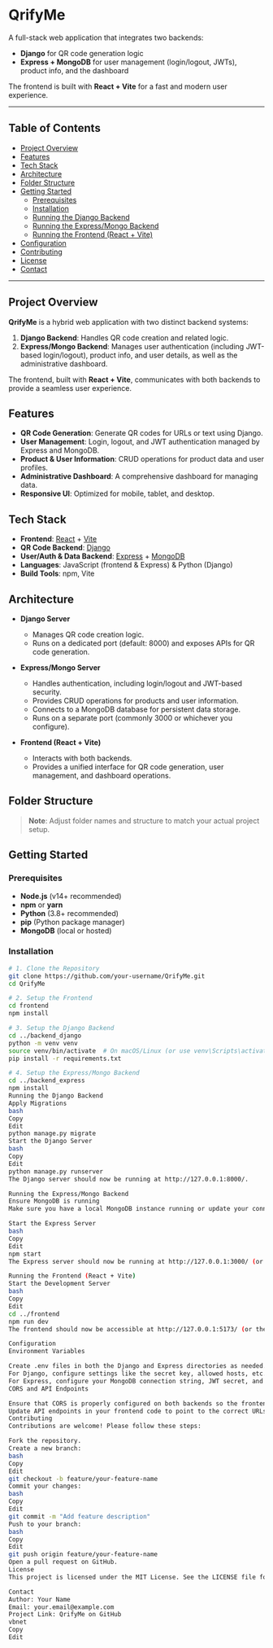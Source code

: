 # QrifyMe

A full-stack web application that integrates two backends:
- **Django** for QR code generation logic  
- **Express + MongoDB** for user management (login/logout, JWTs), product info, and the dashboard

The frontend is built with **React + Vite** for a fast and modern user experience.

---

## Table of Contents

- [Project Overview](#project-overview)
- [Features](#features)
- [Tech Stack](#tech-stack)
- [Architecture](#architecture)
- [Folder Structure](#folder-structure)
- [Getting Started](#getting-started)
  - [Prerequisites](#prerequisites)
  - [Installation](#installation)
  - [Running the Django Backend](#running-the-django-backend)
  - [Running the Express/Mongo Backend](#running-the-expressmongo-backend)
  - [Running the Frontend (React + Vite)](#running-the-frontend-react--vite)
- [Configuration](#configuration)
- [Contributing](#contributing)
- [License](#license)
- [Contact](#contact)

---

## Project Overview

**QrifyMe** is a hybrid web application with two distinct backend systems:

1. **Django Backend**: Handles QR code creation and related logic.
2. **Express/Mongo Backend**: Manages user authentication (including JWT-based login/logout), product info, and user details, as well as the administrative dashboard.

The frontend, built with **React + Vite**, communicates with both backends to provide a seamless user experience.

## Features

- **QR Code Generation**: Generate QR codes for URLs or text using Django.
- **User Management**: Login, logout, and JWT authentication managed by Express and MongoDB.
- **Product & User Information**: CRUD operations for product data and user profiles.
- **Administrative Dashboard**: A comprehensive dashboard for managing data.
- **Responsive UI**: Optimized for mobile, tablet, and desktop.

## Tech Stack

- **Frontend**: [React](https://reactjs.org/) + [Vite](https://vitejs.dev/)
- **QR Code Backend**: [Django](https://www.djangoproject.com/)
- **User/Auth & Data Backend**: [Express](https://expressjs.com/) + [MongoDB](https://www.mongodb.com/)
- **Languages**: JavaScript (frontend & Express) & Python (Django)
- **Build Tools**: npm, Vite

## Architecture

- **Django Server**  
  - Manages QR code creation logic.  
  - Runs on a dedicated port (default: 8000) and exposes APIs for QR code generation.

- **Express/Mongo Server**  
  - Handles authentication, including login/logout and JWT-based security.  
  - Provides CRUD operations for products and user information.  
  - Connects to a MongoDB database for persistent data storage.  
  - Runs on a separate port (commonly 3000 or whichever you configure).

- **Frontend (React + Vite)**  
  - Interacts with both backends.  
  - Provides a unified interface for QR code generation, user management, and dashboard operations.

## Folder Structure

> **Note**: Adjust folder names and structure to match your actual project setup.


## Getting Started

### Prerequisites

- **Node.js** (v14+ recommended)
- **npm** or **yarn**
- **Python** (3.8+ recommended)
- **pip** (Python package manager)
- **MongoDB** (local or hosted)

### Installation

```bash
# 1. Clone the Repository
git clone https://github.com/your-username/QrifyMe.git
cd QrifyMe

# 2. Setup the Frontend
cd frontend
npm install

# 3. Setup the Django Backend
cd ../backend_django
python -m venv venv
source venv/bin/activate  # On macOS/Linux (or use venv\Scripts\activate on Windows)
pip install -r requirements.txt

# 4. Setup the Express/Mongo Backend
cd ../backend_express
npm install
Running the Django Backend
Apply Migrations
bash
Copy
Edit
python manage.py migrate
Start the Django Server
bash
Copy
Edit
python manage.py runserver
The Django server should now be running at http://127.0.0.1:8000/.

Running the Express/Mongo Backend
Ensure MongoDB is running
Make sure you have a local MongoDB instance running or update your connection string to point to a remote MongoDB.

Start the Express Server
bash
Copy
Edit
npm start
The Express server should now be running at http://127.0.0.1:3000/ (or whichever port you’ve configured).

Running the Frontend (React + Vite)
Start the Development Server
bash
Copy
Edit
cd ../frontend
npm run dev
The frontend should now be accessible at http://127.0.0.1:5173/ (or the port specified by Vite).

Configuration
Environment Variables

Create .env files in both the Django and Express directories as needed.
For Django, configure settings like the secret key, allowed hosts, etc.
For Express, configure your MongoDB connection string, JWT secret, and other environment-specific variables.
CORS and API Endpoints

Ensure that CORS is properly configured on both backends so the frontend can communicate with them.
Update API endpoints in your frontend code to point to the correct URLs for the Django and Express servers.
Contributing
Contributions are welcome! Please follow these steps:

Fork the repository.
Create a new branch:
bash
Copy
Edit
git checkout -b feature/your-feature-name
Commit your changes:
bash
Copy
Edit
git commit -m "Add feature description"
Push to your branch:
bash
Copy
Edit
git push origin feature/your-feature-name
Open a pull request on GitHub.
License
This project is licensed under the MIT License. See the LICENSE file for details.

Contact
Author: Your Name
Email: your.email@example.com
Project Link: QrifyMe on GitHub
vbnet
Copy
Edit
